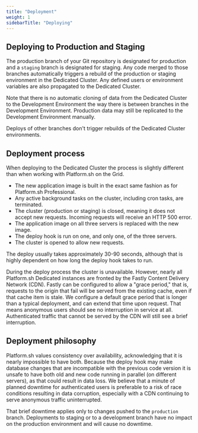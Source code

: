 ```yaml
---
title: "Deployment"
weight: 1
sidebarTitle: "Deploying"
---
```


## Deploying to Production and Staging

The production branch of your Git repository is designated for production and a `staging` branch is designated for staging.
Any code merged to those branches automatically triggers a rebuild
of the production or staging environment in the Dedicated Cluster.
Any defined users or environment variables are also propagated to the Dedicated Cluster.

Note that there is no automatic cloning of data from the Dedicated Cluster to the Development Environment
the way there is between branches in the Development Environment.
Production data may still be replicated to the Development Environment manually.

Deploys of other branches don't trigger rebuilds of the Dedicated Cluster environments.

## Deployment process

When deploying to the Dedicated Cluster the process is slightly different than when working with Platform.sh on the Grid.

* The new application image is built in the exact same fashion as for Platform.sh Professional.
* Any active background tasks on the cluster, including cron tasks, are terminated.
* The cluster (production or staging) is closed, meaning it does not accept new requests.
Incoming requests will receive an HTTP 500 error.
* The application image on all three servers is replaced with the new image.
* The deploy hook is run on one, and only one, of the three servers.
* The cluster is opened to allow new requests.

The deploy usually takes approximately 30-90 seconds, although that is highly dependent on how long the deploy hook takes to run.

During the deploy process the cluster is unavailable.
However, nearly all Platform.sh Dedicated instances are fronted by the Fastly Content Delivery Network (CDN).
Fastly can be configured to allow a "grace period," that is, requests to the origin that fail will be served from the existing cache, even if that cache item is stale.
We configure a default grace period that is longer than a typical deployment, and can extend that time upon request.
That means anonymous users should see no interruption in service at all.
Authenticated traffic that cannot be served by the CDN will still see a brief interruption.

## Deployment philosophy

Platform.sh values consistency over availability, acknowledging that it is nearly impossible to have both.
Because the deploy hook may make database changes that are incompatible with the previous code version it is unsafe to have both old and new code running in parallel (on different servers), as that could result in data loss.
We believe that a minute of planned downtime for authenticated users is preferable to a risk of race conditions resulting in data corruption, especially with a CDN continuing to serve anonymous traffic uninterrupted.

That brief downtime applies only to changes pushed to the `production` branch. Deployments to staging or to a development branch have no impact on the production environment and will cause no downtime.

<!--
## Service overview

Add image here once it's updated.
-->
